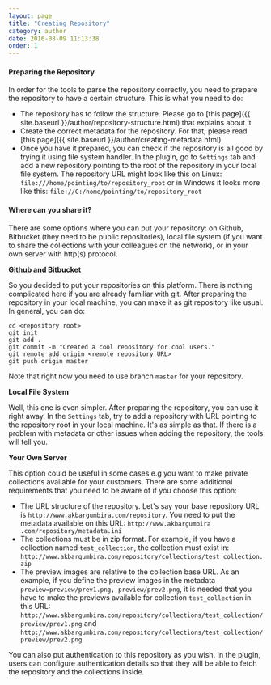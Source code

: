 ```yaml
---
layout: page
title: "Creating Repository"
category: author
date: 2016-08-09 11:13:38
order: 1
---
```

#### Preparing the Repository
In order for the tools to parse the repository correctly, you need to prepare
 the repository to have a certain structure. This is what you need to do:
  
  * The repository has to follow the structure. Please go to [this page]({{ 
  site.baseurl }}/author/repository-structure.html) that explains about it
  * Create the correct metadata for the repository. For that, please read 
  [this page]({{ site.baseurl }}/author/creating-metadata.html)
  * Once you have it prepared, you can check if the repository is all good by
   trying it using file system handler. In the plugin, go to ```Settings``` 
   tab and add a new repository pointing to the root of the repository in 
   your local file system. The repository URL might look like 
   this on Linux: ```file:///home/pointing/to/repository_root``` or in Windows
    it looks more like this: ```file://C:/home/pointing/to/repository_root```

#### Where can you  share it?
There are some options where you can put your repository: on Github, 
Bitbucket (they need to be public repositories), local file system 
(if you want to share the collections with your colleagues on the network), 
or in your own server with http(s) protocol.


**Github and Bitbucket**

So you decided to put your repositories on this platform. There is nothing 
complicated here if you are already familiar with git. After preparing the 
repository in your local machine, you can make it as git repository like 
usual. In general, you can do:

```
cd <repository root>
git init
git add .
git commit -m "Created a cool repository for cool users."
git remote add origin <remote repository URL>
git push origin master
```

Note that right now you need to use branch ```master``` for your repository.


**Local File System**

Well, this one is even simpler. After preparing the repository, you can use 
it right away. In the ```Settings``` tab, try to add a repository with URL 
pointing to the repository root in your local machine. It's as simple as that. If there is a problem with metadata or other issues when adding the 
repository, the tools will tell you.


**Your Own Server**

This option could be useful in some cases e.g you want to make private 
collections available for your customers. There are some additional 
requirements that you need to be aware of if you choose this option:

  * The URL structure of the repository. Let's say your base repository URL 
  is ```http://www.akbargumbira.com/repository```. You need to put the 
  metadata available on this URL: ```http://www.akbargumbira
  .com/repository/metadata.ini```
  * The collections must be in zip format. For example, if you have a 
  collection named ```test_collection```, the collection must exist in: 
  ```http://www.akbargumbira.com/repository/collections/test_collection.zip```
  * The preview images are relative to the collection base URL. As an example,
   if you define the preview images in the metadata ```preview=preview/prev1.png, preview/prev2.png```, it is needed that you have to make the previews 
  available for collection ```test_collection``` in this URL: ```http://www.akbargumbira.com/repository/collections/test_collection/preview/prev1.png``` and ```http://www.akbargumbira.com/repository/collections/test_collection/preview/prev2.png```

You can also put authentication to this repository as you wish. In the 
plugin, users can configure authentication details so that they will be able 
to fetch the repository and the collections inside.
